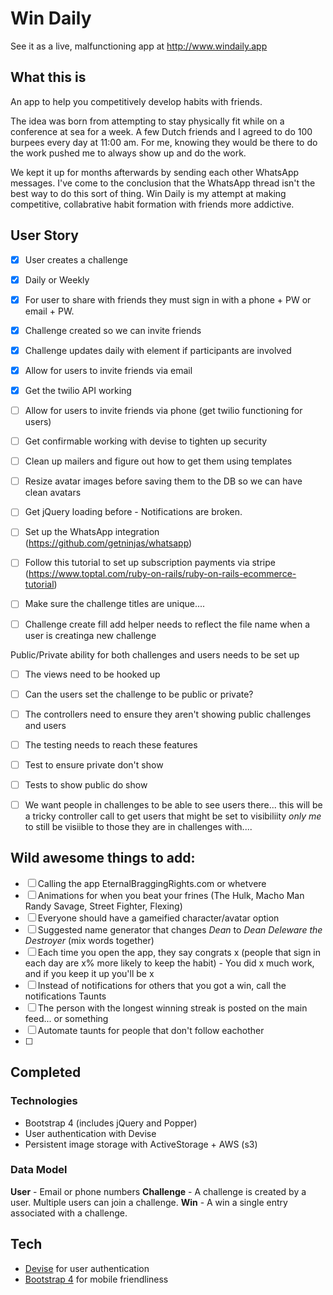 # Win Daily

See it as a live, malfunctioning app at http://www.windaily.app

## What this is

An app to help you competitively develop habits with friends.

The idea was born from attempting to stay physically fit while on a conference at sea for a week. A few Dutch friends and I agreed to do 100 burpees every day at 11:00 am. For me, knowing they would be there to do the work pushed me to always show up and do the work.

We kept it up for months afterwards by sending each other WhatsApp messages. I've come to the conclusion that the WhatsApp thread isn't the best way to do this sort of thing. Win Daily is my attempt at making competitive, collabrative habit formation with friends more addictive.

## User Story

- [x] User creates a challenge
- [x] Daily or Weekly
- [x] For user to share with friends they must sign in with a phone + PW or email + PW.
- [x] Challenge created so we can invite friends
- [x] Challenge updates daily with element if participants are involved
- [x] Allow for users to invite friends via email
- [x] Get the twilio API working
- [ ] Allow for users to invite friends via phone (get twilio functioning for users)
- [ ] Get confirmable working with devise to tighten up security
- [ ] Clean up mailers and figure out how to get them using templates
- [ ] Resize avatar images before saving them to the DB so we can have clean avatars
- [ ] Get jQuery loading before - Notifications are broken.
- [ ] Set up the WhatsApp integration (https://github.com/getninjas/whatsapp)
- [ ] Follow this tutorial to set up subscription payments via stripe (https://www.toptal.com/ruby-on-rails/ruby-on-rails-ecommerce-tutorial)
- [ ] Make sure the challenge titles are unique....
- [ ] Challenge create fill add helper needs to reflect the file name when a user is creatinga  new challenge


Public/Private ability for both challenges and users needs to be set up
- [ ] The views need to be hooked up
- [ ] Can the users set the challenge to be public or private?
- [ ] The controllers need to ensure they aren't showing public challenges and users
- [ ] The testing needs to reach these features
- [ ] Test to ensure private don't show
- [ ] Tests to show public do show
- [ ] We want people in challenges to be able to see users there... this will be a tricky controller call to get users that might be set to visibiliity _only me_ to still be visiible to those they are in challenges with....


## Wild awesome things to add:

- [ ] Calling the app EternalBraggingRights.com  or whetvere
- [ ] Animations for when you beat your frines (The Hulk, Macho Man Randy Savage, Street Fighter, Flexing)
- [ ] Everyone should have a gameified character/avatar option
- [ ] Suggested name generator that changes _Dean_ to _Dean Deleware the Destroyer_ (mix words together)
- [ ] Each time you open the app, they say congrats x  (people that sign in each day are x% more likely to keep the habit) - You did x much work, and if you keep it up you'll be x
- [ ] Instead of notifications for others that you got a win, call the notifications Taunts
- [ ] The person with the longest winning streak is posted on the main feed... or something
- [ ] Automate taunts for people that don't follow eachother
- [ ]

## Completed

### Technologies

- Bootstrap 4 (includes jQuery and Popper)
- User authentication with Devise
- Persistent image storage with ActiveStorage + AWS (s3)

### Data Model

**User** - Email or phone numbers
**Challenge** - A challenge is created by a user. Multiple users can join a challenge.
**Win** - A win a single entry associated with a challenge.

## Tech

- [Devise](https://github.com/heartcombo/devise) for user authentication
- [Bootstrap 4](https://getbootstrap.com/docs/4.0) for mobile friendliness
